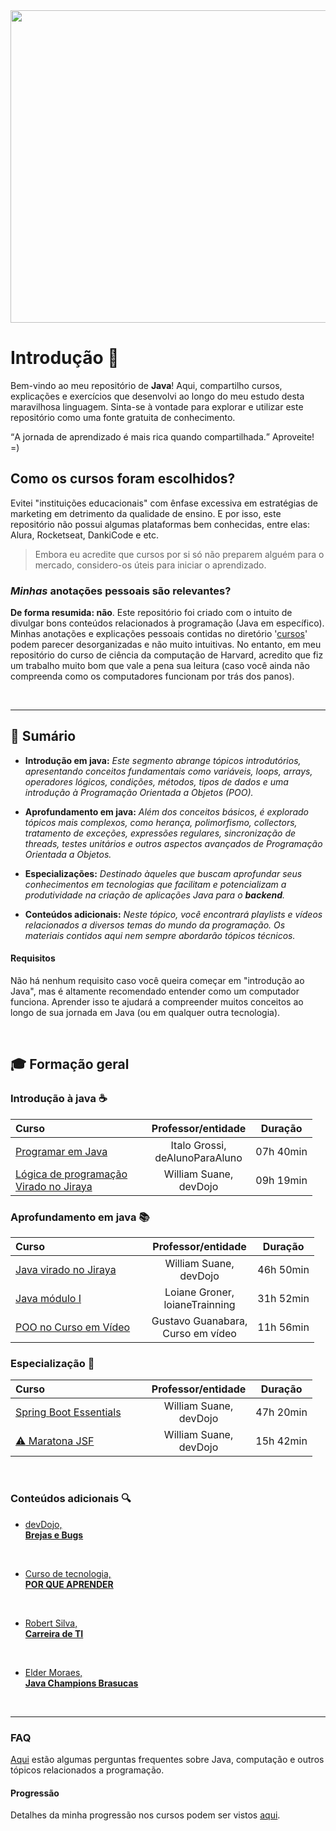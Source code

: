 <img width="900" height="500" src="https://github.com/FireguiQueen/Java/assets/98475125/58645afa-b40e-46f3-a1b9-ae12b31dbf5b"/> 

# Introdução :wave:
Bem-vindo ao meu repositório de __Java__! Aqui, compartilho cursos, explicações e exercícios que desenvolvi ao longo do meu estudo desta maravilhosa linguagem. Sinta-se à vontade para explorar e utilizar este repositório como uma fonte gratuita de conhecimento. 

<q cite="Guilherme P.">A jornada de aprendizado é mais rica quando compartilhada.</q> Aproveite! =)

## Como os cursos foram escolhidos?
Evitei "instituições educacionais" com ênfase excessiva em estratégias de marketing em detrimento da qualidade de ensino. E por isso, este repositório não possui algumas plataformas bem conhecidas, entre elas: Alura, Rocketseat, DankiCode e etc. 
>  Embora eu acredite que cursos por si só não preparem alguém para o mercado, considero-os úteis para iniciar o aprendizado.

### _Minhas_ anotações pessoais são relevantes? 
__De forma resumida: não__. Este repositório foi criado com o intuito de divulgar bons conteúdos relacionados à programação (Java em específico). Minhas anotações e explicações pessoais contidas no diretório '[cursos](https://github.com/FireguiQueen/Java/tree/main/cursos)' podem parecer desorganizadas e não muito intuitivas. No entanto, em meu repositório do curso de ciência da computação de Harvard, acredito que fiz um trabalho muito bom que vale a pena sua leitura (caso você ainda não compreenda como os computadores funcionam por trás dos panos).

<br>

___________________

## 📜 Sumário 
+ __Introdução em java:__ _Este segmento abrange tópicos introdutórios, apresentando conceitos fundamentais como variáveis, loops, arrays, operadores lógicos, condições, métodos, tipos de dados e uma introdução à Programação Orientada a Objetos (POO)._
+ __Aprofundamento em java:__ _Além dos conceitos básicos, é explorado tópicos mais complexos, como herança, polimorfismo, collectors, tratamento de exceções, expressões regulares, sincronização de threads, testes unitários e outros aspectos avançados de Programação Orientada a Objetos._
+ __Especializações:__ _Destinado àqueles que buscam aprofundar seus conhecimentos em tecnologias que facilitam e potencializam a produtividade na criação de aplicações Java para o __backend__._

  
+ __Conteúdos adicionais:__ _Neste tópico, você encontrará playlists e vídeos relacionados a diversos temas do mundo da programação. Os materiais contidos aqui nem sempre abordarão tópicos técnicos._
  
#### Requisitos
Não há nenhum requisito caso você queira começar em "introdução ao Java", mas é altamente recomendado entender como um computador funciona. 
Aprender isso te ajudará a compreender muitos conceitos ao longo de sua jornada em Java (ou em qualquer outra tecnologia).

<br>

## 🎓 Formação geral 

### Introdução à java ☕ 
Curso &nbsp; &nbsp; &nbsp; &nbsp; &nbsp; &nbsp; &nbsp; &nbsp; &nbsp; &nbsp; &nbsp; &nbsp; &nbsp; &nbsp; &nbsp; &nbsp; &nbsp; &nbsp; | Professor/entidade | Duração
:-- | :--: |:--: | 
[Programar em Java](https://www.youtube.com/playlist?list=PLa75BYTPDNKZLzk3xG-gSXSU_AAq5RP4g) | Italo Grossi, <br>deAlunoParaAluno | 07h 40min
[Lógica de programação<br> Virado no Jiraya](https://www.youtube.com/playlist?list=PL62G310vn6nH-uBTKREcUWDkOi2Q9n4OZ)| William Suane, <br>devDojo | 09h 19min

### Aprofundamento em java 📚 
Curso &nbsp; &nbsp; &nbsp; &nbsp; &nbsp; &nbsp; &nbsp; &nbsp; &nbsp; &nbsp; &nbsp; &nbsp; &nbsp; &nbsp; &nbsp; &nbsp; &nbsp; &nbsp; | Professor/entidade | Duração
:-- | :--: |:--: | 
[Java virado no Jiraya](https://www.youtube.com/playlist?list=PL62G310vn6nFIsOCC0H-C2infYgwm8SWW) | William Suane, <br>devDojo         | 46h 50min
[Java módulo I](https://loiane.training/curso/java-basico)                                        | Loiane Groner, <br>loianeTrainning | 31h 52min
[POO no Curso em Vídeo](https://www.youtube.com/playlist?list=PLHz_AreHm4dkqe2aR0tQK74m8SFe-aGsY) | Gustavo Guanabara, <br>Curso em vídeo | 11h 56min

### Especialização 🌟
Curso &nbsp; &nbsp; &nbsp; &nbsp; &nbsp; &nbsp; &nbsp; &nbsp; &nbsp; &nbsp; &nbsp; &nbsp; &nbsp; &nbsp; &nbsp; &nbsp; &nbsp; &nbsp; | Professor/entidade | Duração
:-- | :--: |:--: | 
[Spring Boot Essentials](https://www.youtube.com/playlist?list=PL62G310vn6nFBIxp6ZwGnm8xMcGE3VA5H)  | William Suane, <br>devDojo | 47h 20min
[:warning: Maratona JSF](https://www.youtube.com/playlist?list=PL62G310vn6nHSNpACkELWiPlM8J8z8t5J)  | William Suane, <br>devDojo | 15h 42min


<br>

### Conteúdos adicionais 🔍
+ [devDojo, <br> __Brejas e Bugs__](https://www.youtube.com/playlist?list=PL62G310vn6nEt1kjQGm4mBAsMfmUqFvfS)
<br>

+ [Curso de tecnologia, <br> __POR QUE APRENDER__](https://www.youtube.com/playlist?list=PLYYr-pCjVCeDkS-LDMB_pF0u9q99ESFvs)
<br>

+ [Robert Silva, <br> __Carreira de TI__](https://www.youtube.com/playlist?list=PLg7nVxv7fa6fosHM9R3RlgCPt7aure5EE)
<br>

+ [Elder Moraes, <br> __Java Champions Brasucas__](https://www.youtube.com/playlist?list=PL-zC883FSfIogsdBgl-ReV-FssfRH1otg) 

</br>

__________________________

### FAQ 
<a href="https://github.com/FireguiQueen/Java/blob/main/others/faq.md">Aqui</a> estão algumas perguntas frequentes sobre Java, computação e outros tópicos relacionados a programação.

#### Progressão
Detalhes da minha progressão nos cursos podem ser vistos <a href="https://github.com/FireguiQueen/Java/blob/main/other/progress%C3%A3o.md">aqui</a>.

